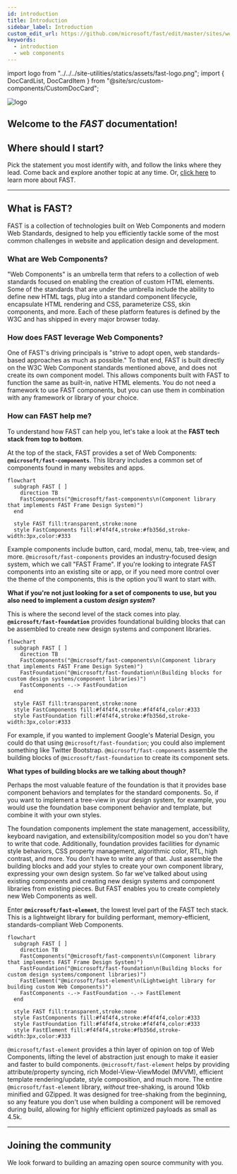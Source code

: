 ```yaml
---
id: introduction
title: Introduction
sidebar_label: Introduction
custom_edit_url: https://github.com/microsoft/fast/edit/master/sites/website/versioned_docs/version-legacy/introduction.md
keywords:
  - introduction
  - web components
---
```


import logo from "../../../site-utilities/statics/assets/fast-logo.png";
import { DocCardList, DocCardItem } from "@site/src/custom-components/CustomDocCard";

<div
    style={{
        margin: "20px",
        display: "flex",
        justifyContent: "center",
        alignItems: "center",
    }}
>
    <img src={logo} alt="logo" style={{ width: "100px", height: "100px" }} />
</div>
<div
    style={{
        marginBottom: "80px",
        display: "flex",
        justifyContent: "center",
        alignItems: "center",
    }}
>
    <h2>
        Welcome to the <i>FAST</i> documentation!
    </h2>
</div>

## Where should I start?

Pick the statement you most identify with, and follow the links where they lead. Come back and explore another topic at any time. Or, [click here](#what-is-fast) to learn more about FAST.

<DocCardList>
  <DocCardItem
    href="./components/getting-started"
    title="I want ready-made components"
    description="The @microsoft/fast-components library contains Web Components built on top of our standard component and design system foundation. Jump to the component docs."
  />
  <DocCardItem
    href="./fast-element/getting-started"
    title="I want to build my own components"
    description="The fast-element library is a lightweight means to easily build performant, memory-efficient, standards-compliant Web Components. Jump to the fast-element docs."
  />
  <DocCardItem
    href="./design-systems/overview"
    title="I want to build my own design system"
    description="FAST Frame is the name of our highly configurable design system. It is made up of a set of Web Components and accompanying design tokens. Jump to the design system docs."
  />
  <DocCardItem
    href="./integrations/introduction"
    title="I want to integrate FAST"
    description="FAST libraries can be used on their own to build modern web sites and apps, but they can also be used with a wide variety of existing technologies. Jump to the integration docs."
  />
  <DocCardItem
    href="./resources/cheat-sheet"
    title="I want to look at a quick reference"
    description="A quick reference for FAST packages, using/building components, design systems/tokens, and how to make contributions to FAST. Jump to the cheat sheet doc."
  />
  <DocCardItem
    href="./community/contributor-guide"
    title="I want to contribute to FAST"
    description="To get started as a contributor, read our code of conduct, and contributor guides. Join our Discord server and look at good first issues. Jump to the contributor guide docs."
  />
</DocCardList>

<hr />

## What is FAST?

FAST is a collection of technologies built on Web Components and modern Web Standards, designed to help you efficiently tackle some of the most common challenges in website and application design and development.

### What are Web Components?

"Web Components" is an umbrella term that refers to a collection of web standards focused on enabling the creation of custom HTML elements. Some of the standards that are under the umbrella include the ability to define new HTML tags, plug into a standard component lifecycle, encapsulate HTML rendering and CSS, parameterize CSS, skin components, and more. Each of these platform features is defined by the W3C and has shipped in every major browser today.

### How does FAST leverage Web Components?

One of FAST's driving principals is "strive to adopt open, web standards-based approaches as much as possible." To that end, FAST is built directly on the W3C Web Component standards mentioned above, and does not create its own component model. This allows components built with FAST to function the same as built-in, native HTML elements. You do not need a framework to use FAST components, but you can use them in combination with any framework or library of your choice.

### How can FAST help me?

To understand how FAST can help you, let's take a look at the **FAST tech stack from top to bottom**. 

At the top of the stack, FAST provides a set of Web Components: **`@microsoft/fast-components`**. This library includes a common set of components found in many websites and apps.

<div markdown="1" style={{ display:"flex", justifyContent:"center", marginBottom:"20px" }}>

```mermaid
flowchart
  subgraph FAST [ ]
    direction TB
    FastComponents("@microsoft/fast-components\n(Component library that implements FAST Frame Design System)")
  end

  style FAST fill:transparent,stroke:none
  style FastComponents fill:#f4f4f4,stroke:#fb356d,stroke-width:3px,color:#333
```

</div>

Example components include button, card, modal, menu, tab, tree-view, and more. `@microsoft/fast-components` provides an industry-focused design system, which we call "FAST Frame". If you're looking to integrate FAST components into an existing site or app, or if you need more control over the theme of the components, this is the option you'll want to start with.

**What if you're not just looking for a set of components to use, but you also need to implement a custom *design system*?** 

This is where the second level of the stack comes into play. **`@microsoft/fast-foundation`** provides foundational building blocks that can be assembled to create new design systems and component libraries. 

<div markdown="1" style={{ display:"flex", justifyContent:"center", marginBottom:"20px" }}>

```mermaid
flowchart
  subgraph FAST [ ]
    direction TB
    FastComponents("@microsoft/fast-components\n(Component library that implements FAST Frame Design System)")
    FastFoundation("@microsoft/fast-foundation\n(Building blocks for custom design systems/component libraries)")
    FastComponents -.-> FastFoundation
  end

  style FAST fill:transparent,stroke:none
  style FastComponents fill:#f4f4f4,stroke:#f4f4f4,color:#333
  style FastFoundation fill:#f4f4f4,stroke:#fb356d,stroke-width:3px,color:#333
```
</div>

For example, if you wanted to implement Google's Material Design, you could do that using `@microsoft/fast-foundation`; you could also implement something like Twitter Bootstrap. `@microsoft/fast-components` assemble the building blocks of `@microsoft/fast-foundation` to create its component sets. 

**What types of building blocks are we talking about though?** 

Perhaps the most valuable feature of the foundation is that it provides base component behaviors and templates for the standard components. So, if you want to implement a tree-view in your design system, for example, you would use the foundation base component behavior and template, but combine it with your own styles. 

The foundation components implement the state management, accessibility, keyboard navigation, and extensibility/composition model so you don't have to write that code. Additionally, foundation provides facilities for dynamic style behaviors, CSS property management, algorithmic color, RTL, high contrast, and more. You don't have to write any of that. Just assemble the building blocks and add your styles to create your own component library, expressing your own design system. So far we've talked about using existing components and creating new design systems and component libraries from existing pieces. But FAST enables you to create completely new Web Components as well. 

Enter **`@microsoft/fast-element`**, the lowest level part of the FAST tech stack. This is a lightweight library for building performant, memory-efficient, standards-compliant Web Components.

<div markdown="1" style={{ display:"flex", justifyContent:"center", marginBottom:"20px" }}>

```mermaid
flowchart
  subgraph FAST [ ]
    direction TB
    FastComponents("@microsoft/fast-components\n(Component library that implements FAST Frame Design System)")
    FastFoundation("@microsoft/fast-foundation\n(Building blocks for custom design systems/component libraries)")
    FastElement("@microsoft/fast-element\n(Lightweight library for building custom Web Components)")
    FastComponents -.-> FastFoundation -.-> FastElement 
  end

  style FAST fill:transparent,stroke:none
  style FastComponents fill:#f4f4f4,stroke:#f4f4f4,color:#333
  style FastFoundation fill:#f4f4f4,stroke:#f4f4f4,color:#333
  style FastElement fill:#f4f4f4,stroke:#fb356d,stroke-width:3px,color:#333
```
</div>

`@microsoft/fast-element` provides a thin layer of opinion on top of Web Components, lifting the level of abstraction just enough to make it easier and faster to build components. `@microsoft/fast-element` helps by providing attribute/property syncing, rich Model-View-ViewModel (MVVM), efficient template rendering/update, style composition, and much more. The entire `@microsoft/fast-element` library, *without* tree-shaking, is around 10kb minified and GZipped. It was designed for tree-shaking from the beginning, so any feature you don't use when building a component will be removed during build, allowing for highly efficient optimized payloads as small as 4.5k.

<DocCardList>
  <DocCardItem
    href="./resources/glossary"
    title="Glossary"
    description="A glossary of terms, which includes Design System, Design Token, ES2015, Evergreen Browser, Houdini, Polyfill, Time to Interactive (TTI), Transpiler, and Web Components."
  />
  <DocCardItem
    href="./resources/faq"
    title="FAQ"
    description="A list of frequently asked questions (e.g. What are Web Components, Why should I choose Web Components over [other JavaScript framework], etc)."
  />
</DocCardList>

<hr />

## Joining the community

We look forward to building an amazing open source community with you.

<DocCardList>
  <DocCardItem
    href="https://discord.gg/FcSNfg4"
    title="Discord"
    description="Join our active community on Discord. Follow the latest updates and contributions, ask questions, give feedback, or keep up on our reading list."
  />
  <DocCardItem
    href="https://github.com/Microsoft/fast/issues/new/choose"
    title="GitHub"
    description="Explore the FAST repository on GitHub and try out our components, utilities, and tools. Or, mix-and-match with your own solutions."
  />
  <DocCardItem
    href="https://twitter.com/FAST_UI"
    title="Twitter"
    description="Follow along as we share out the latest happenings on Twitter. You will find important updates, announcements, and sneak peeks."
  />
    <DocCardItem
    href="https://medium.com/fast-design"
    title="Medium"
    description="Read articles published on our official FAST blog. Like, comment, share, and bookmark content. Sign up for our monthly newsletter, FAST Monthly."
  />
</DocCardList>
